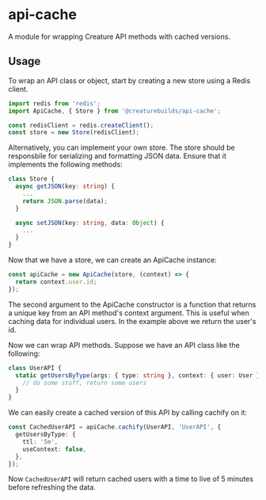 # api-cache

A module for wrapping Creature API methods with cached versions.

## Usage

To wrap an API class or object, start by creating a new store using a Redis client.
```typescript
import redis from 'redis';
import ApiCache, { Store } from '@creaturebuilds/api-cache';

const redisClient = redis.createClient();
const store = new Store(redisClient);
```

Alternatively, you can implement your own store. The store should be responsbile for serializing and formatting JSON data. Ensure that it implements the following methods:
```typescript
class Store {
  async getJSON(key: string) {
    ...
    return JSON.parse(data);
  }

  async setJSON(key: string, data: Object) {
    ...
  }
}
```

Now that we have a store, we can create an ApiCache instance:
```typescript
const apiCache = new ApiCache(store, (context) => {
  return context.user.id;
});
```

The second argument to the ApiCache constructor is a function that returns a unique key from an API method's context argument. This is useful when caching data for individual users. In the example above we return the user's id.

Now we can wrap API methods. Suppose we have an API class like the following:
```typescript
class UserAPI {
  static getUsersByType(args: { type: string }, context: { user: User }) {
    // do some stuff, return some users
  }
}
```

We can easily create a cached version of this API by calling cachify on it:
```typescript
const CachedUserAPI = apiCache.cachify(UserAPI, 'UserAPI', {
  getUsersByType: {
    ttl: '5m',
    useContext: false,
  },
});
```

Now `CachedUserAPI` will return cached users with a time to live of 5 minutes before refreshing the data.